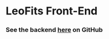 # LeoFits Front-End

### See the backend [here](https://github.com/sol-idsnake/LeoFits_backend) on GitHub
